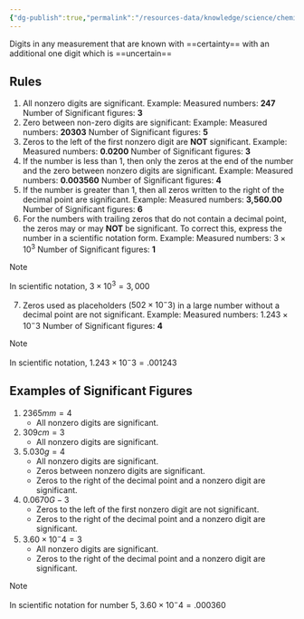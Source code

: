 ```yaml
---
{"dg-publish":true,"permalink":"/resources-data/knowledge/science/chemistry/significant-figures/"}
---
```


Digits in any measurement that are known with ==certainty== with an additional one digit which is ==uncertain==
## Rules
1. All nonzero digits are significant.
	   Example:
	   Measured numbers: **247**
	   Number of Significant figures: **3**
2. Zero between non-zero digits are significant:
	   Example:
	   Measured numbers: **20303**
	   Number of Significant figures: **5**
3. Zeros to the left of the first nonzero digit are **NOT** significant.
	   Example:
	   Measured numbers: **0.0200**
	   Number of Significant figures: **3**
4. If the number is less than 1, then only the zeros at the end of the number and the zero between nonzero digits are significant.
	   Example:
	   Measured numbers: **0.003560**
	   Number of Significant figures: **4**
5. If the number is greater than 1, then all zeros written to the right of the decimal point are significant.
	   Example:
	   Measured numbers: **3,560.00**
	   Number of Significant figures: **6**
6. For the numbers with trailing zeros that do not contain a decimal point, the zeros may or may **NOT** be significant. To correct this, express the number in a scientific notation form.
	   Example:
	   Measured numbers: $3 \times 10^3$
	   Number of Significant figures: **1**
> [!note]
> In scientific notation, $3 \times 10^3 = 3,000$
7. Zeros used as placeholders ($502 \times 10^-3$) in a large number without a decimal point are not significant.
	   Example:
	   Measured numbers: $1.243 \times 10^-3$
	   Number of Significant figures: **4**
> [!note]
> In scientific notation, $1.243 \times 10^-3 = .001243$


## Examples of Significant Figures
1. $2365mm = 4$
	* All nonzero digits are significant. 
2. $309cm = 3$
	* All nonzero digits are significant. 
3. $5.030g = 4$
	* All nonzero digits are significant.
	* Zeros between nonzero digits are significant.
	* Zeros to the right of the decimal point and a nonzero digit are significant.
4. $0.0670G - 3$
	* Zeros to the left of the first nonzero digit are not significant.
	* Zeros to the right of the decimal point and a nonzero digit are significant.
5. $3.60 \times 10^-4 = 3$
	* All nonzero digits are significant.
	* Zeros to the right of the decimal point and a nonzero digit are significant.
> [!note]
> In scientific notation for number 5, $3.60 \times 10^-4 = .000360$